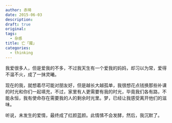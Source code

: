```yaml
---
author: 赤琦
date: 2015-06-03
description:
draft: true
original:
tags:
  - 杂感
title: 亡「魇」
categories:
  - thinking
---
```


我爱很多人，但是爱我的不多，不过我天生有一个爱我的妈妈，却习以为常，爱得不温不火，成了一抹灵曦。

现在的我，就想着尽可能对朋友好，但是越长大越孤单，我很想花点钱换那些补课的时光和你们一起填充，不过，家里有人更需要有我的时光，毕竟我们各有路，不能永恒，我有使命存在需要我的人的剩余时光里。梦，已经让我感受离开他们的滋味。

听说，未发生的爱情，最终成了红颜蓝颜。此情愫不会发酵，然后，我沉默了。

